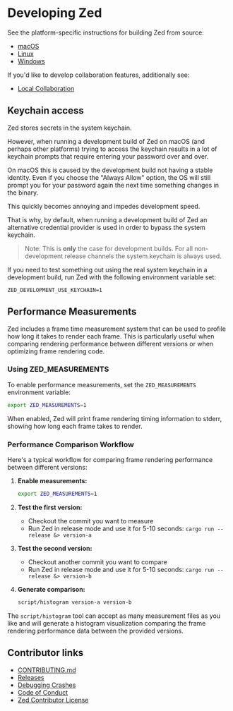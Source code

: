 # Developing Zed

See the platform-specific instructions for building Zed from source:

- [macOS](./development/macos.md)
- [Linux](./development/linux.md)
- [Windows](./development/windows.md)

If you'd like to develop collaboration features, additionally see:

- [Local Collaboration](./development/local-collaboration.md)

## Keychain access

Zed stores secrets in the system keychain.

However, when running a development build of Zed on macOS (and perhaps other
platforms) trying to access the keychain results in a lot of keychain prompts
that require entering your password over and over.

On macOS this is caused by the development build not having a stable identity.
Even if you choose the "Always Allow" option, the OS will still prompt you for
your password again the next time something changes in the binary.

This quickly becomes annoying and impedes development speed.

That is why, by default, when running a development build of Zed an alternative
credential provider is used in order to bypass the system keychain.

> Note: This is **only** the case for development builds. For all non-development
> release channels the system keychain is always used.

If you need to test something out using the real system keychain in a
development build, run Zed with the following environment variable set:

```
ZED_DEVELOPMENT_USE_KEYCHAIN=1
```

## Performance Measurements

Zed includes a frame time measurement system that can be used to profile how long it takes to render each frame. This is particularly useful when comparing rendering performance between different versions or when optimizing frame rendering code.

### Using ZED_MEASUREMENTS

To enable performance measurements, set the `ZED_MEASUREMENTS` environment variable:

```sh
export ZED_MEASUREMENTS=1
```

When enabled, Zed will print frame rendering timing information to stderr, showing how long each frame takes to render.

### Performance Comparison Workflow

Here's a typical workflow for comparing frame rendering performance between different versions:

1. **Enable measurements:**

   ```sh
   export ZED_MEASUREMENTS=1
   ```

2. **Test the first version:**
   - Checkout the commit you want to measure
   - Run Zed in release mode and use it for 5-10 seconds: `cargo run --release &> version-a`

3. **Test the second version:**
   - Checkout another commit you want to compare
   - Run Zed in release mode and use it for 5-10 seconds: `cargo run --release &> version-b`

4. **Generate comparison:**

   ```sh
   script/histogram version-a version-b
   ```

The `script/histogram` tool can accept as many measurement files as you like and will generate a histogram visualization comparing the frame rendering performance data between the provided versions.

## Contributor links

- [CONTRIBUTING.md](https://github.com/zed-industries/zed/blob/main/CONTRIBUTING.md)
- [Releases](./development/releases.md)
- [Debugging Crashes](./development/debugging-crashes.md)
- [Code of Conduct](https://zed.dev/code-of-conduct)
- [Zed Contributor License](https://zed.dev/cla)
